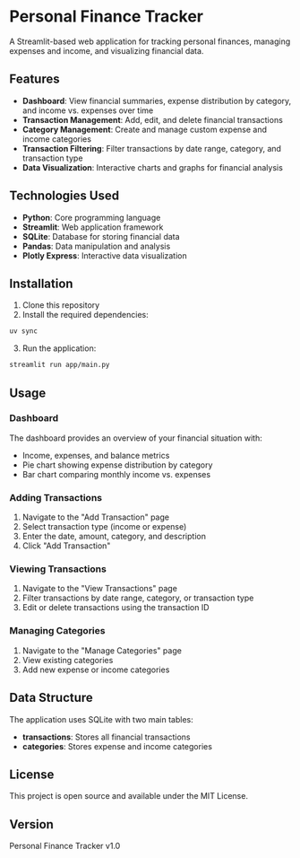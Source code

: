 # Personal Finance Tracker

A Streamlit-based web application for tracking personal finances, managing expenses and income, and visualizing financial data.

## Features

- **Dashboard**: View financial summaries, expense distribution by category, and income vs. expenses over time
- **Transaction Management**: Add, edit, and delete financial transactions
- **Category Management**: Create and manage custom expense and income categories
- **Transaction Filtering**: Filter transactions by date range, category, and transaction type
- **Data Visualization**: Interactive charts and graphs for financial analysis

## Technologies Used

- **Python**: Core programming language
- **Streamlit**: Web application framework
- **SQLite**: Database for storing financial data
- **Pandas**: Data manipulation and analysis
- **Plotly Express**: Interactive data visualization

## Installation

1. Clone this repository
2. Install the required dependencies:

```bash
uv sync
```

3. Run the application:

```bash
streamlit run app/main.py
```

## Usage

### Dashboard

The dashboard provides an overview of your financial situation with:
- Income, expenses, and balance metrics
- Pie chart showing expense distribution by category
- Bar chart comparing monthly income vs. expenses

### Adding Transactions

1. Navigate to the "Add Transaction" page
2. Select transaction type (income or expense)
3. Enter the date, amount, category, and description
4. Click "Add Transaction"

### Viewing Transactions

1. Navigate to the "View Transactions" page
2. Filter transactions by date range, category, or transaction type
3. Edit or delete transactions using the transaction ID

### Managing Categories

1. Navigate to the "Manage Categories" page
2. View existing categories
3. Add new expense or income categories

## Data Structure

The application uses SQLite with two main tables:
- **transactions**: Stores all financial transactions
- **categories**: Stores expense and income categories

## License

This project is open source and available under the MIT License.

## Version

Personal Finance Tracker v1.0
